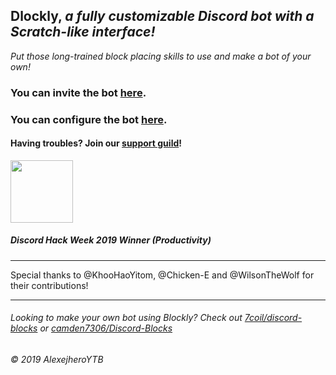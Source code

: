 ## Dlockly, _a fully customizable Discord bot with a Scratch-like interface!_

_Put those long-trained block placing skills to use and make a bot of your own!_

### You can invite the bot [here](https://discordapp.com/oauth2/authorize?client_id=591694201230721043&scope=bot&permissions=8).
### You can configure the bot [here](https://dlockly.glitch.me).

#### Having troubles? Join our [support guild](https://discord.gg/cnTZNUF)!

<img src="https://cdn.glitch.com/43f72134-88ea-4e7b-ace8-4a444b9aab78%2FIcon1.png?v=1561542756208" width="100px" height="100px"> 

##### _Discord Hack Week 2019 Winner (Productivity)_

---

Special thanks to @KhooHaoYitom, @Chicken-E and @WilsonTheWolf for their contributions!

---

###### Looking to make your own bot using Blockly? Check out [7coil/discord-blocks](https://github.com/7coil/discord-blocks) or [camden7306/Discord-Blocks](https://github.com/camden7306/Discord-Blocks)

_© 2019 AlexejheroYTB_

